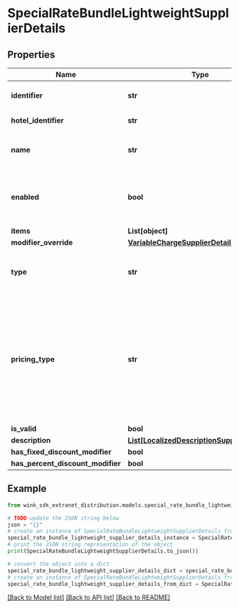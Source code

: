 # SpecialRateBundleLightweightSupplierDetails


## Properties

Name | Type | Description | Notes
------------ | ------------- | ------------- | -------------
**identifier** | **str** | Unique record identifier | 
**hotel_identifier** | **str** | Hotel identifier. | 
**name** | **str** | Internal name of promotion ancillary. | 
**enabled** | **bool** | Whether this promotion ancillary is enabled or not. | [default to True]
**items** | **List[object]** |  | 
**modifier_override** | [**VariableChargeSupplierDetails**](VariableChargeSupplierDetails.md) |  | [optional] 
**type** | **str** | Required if manual override modifier is not null | [optional] 
**pricing_type** | **str** | Determines whether this discount should be applied per night, per stay or per person - per night; Required if amount override is not null | [optional] 
**is_valid** | **bool** |  | [optional] 
**description** | [**List[LocalizedDescriptionSupplierDetails]**](LocalizedDescriptionSupplierDetails.md) |  | [optional] 
**has_fixed_discount_modifier** | **bool** |  | [optional] 
**has_percent_discount_modifier** | **bool** |  | [optional] 

## Example

```python
from wink_sdk_extranet_distribution.models.special_rate_bundle_lightweight_supplier_details import SpecialRateBundleLightweightSupplierDetails

# TODO update the JSON string below
json = "{}"
# create an instance of SpecialRateBundleLightweightSupplierDetails from a JSON string
special_rate_bundle_lightweight_supplier_details_instance = SpecialRateBundleLightweightSupplierDetails.from_json(json)
# print the JSON string representation of the object
print(SpecialRateBundleLightweightSupplierDetails.to_json())

# convert the object into a dict
special_rate_bundle_lightweight_supplier_details_dict = special_rate_bundle_lightweight_supplier_details_instance.to_dict()
# create an instance of SpecialRateBundleLightweightSupplierDetails from a dict
special_rate_bundle_lightweight_supplier_details_from_dict = SpecialRateBundleLightweightSupplierDetails.from_dict(special_rate_bundle_lightweight_supplier_details_dict)
```
[[Back to Model list]](../README.md#documentation-for-models) [[Back to API list]](../README.md#documentation-for-api-endpoints) [[Back to README]](../README.md)


